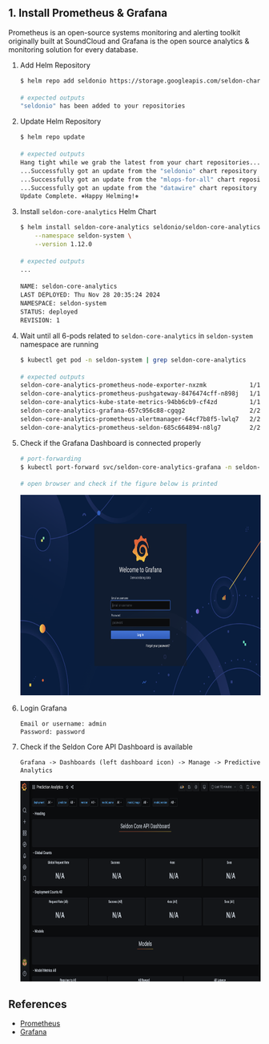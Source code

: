 ## 1. Install Prometheus & Grafana
Prometheus is an open-source systems monitoring and alerting toolkit originally built at SoundCloud and Grafana is the open source analytics & monitoring solution for every database. 

1) Add Helm Repository
    ```bash
    $ helm repo add seldonio https://storage.googleapis.com/seldon-charts

    # expected outputs
    "seldonio" has been added to your repositories
    ```

2) Update Helm Repository
    ```bash
    $ helm repo update

    # expected outputs
    Hang tight while we grab the latest from your chart repositories...
    ...Successfully got an update from the "seldonio" chart repository
    ...Successfully got an update from the "mlops-for-all" chart repository
    ...Successfully got an update from the "datawire" chart repository
    Update Complete. ⎈Happy Helming!⎈
    ```

3) Install `seldon-core-analytics` Helm Chart
    ```bash
    $ helm install seldon-core-analytics seldonio/seldon-core-analytics \
        --namespace seldon-system \
        --version 1.12.0

    # expected outputs
    ...

    NAME: seldon-core-analytics
    LAST DEPLOYED: Thu Nov 28 20:35:24 2024
    NAMESPACE: seldon-system
    STATUS: deployed
    REVISION: 1
    ```

4) Wait until all 6-pods related to `seldon-core-analytics` in `seldon-system` namespace are running
    ```bash
    $ kubectl get pod -n seldon-system | grep seldon-core-analytics

    # expected outputs
    seldon-core-analytics-prometheus-node-exporter-nxzmk            1/1     Running   0          97s
    seldon-core-analytics-prometheus-pushgateway-8476474cff-n898j   1/1     Running   0          97s
    seldon-core-analytics-kube-state-metrics-94bb6cb9-cf4zd         1/1     Running   0          97s
    seldon-core-analytics-grafana-657c956c88-cgqg2                  2/2     Running   0          97s
    seldon-core-analytics-prometheus-alertmanager-64cf7b8f5-lwlq7   2/2     Running   0          97s
    seldon-core-analytics-prometheus-seldon-685c664894-n8lg7        2/2     Running   0          97s
    ```

5) Check if the Grafana Dashboard is connected properly
    ```bash
    # port-forwarding
    $ kubectl port-forward svc/seldon-core-analytics-grafana -n seldon-system 8090:80

    # open browser and check if the figure below is printed
    ```

    <img src="figures/grafana-ui.png" width="1000" height="400">

6) Login Grafana
    ```
    Email or username: admin
    Password: password
    ```

7) Check if the Seldon Core API Dashboard is available
    ```
    Grafana -> Dashboards (left dashboard icon) -> Manage -> Predictive Analytics
    ```

    <img src="figures/seldon-core-api-dashboard.png" width="1000" height="400">




## References
- [Prometheus]
- [Grafana]

[Prometheus]: https://prometheus.io/docs/introduction/overview/
[Grafana]: https://grafana.com/docs/grafana/latest/


